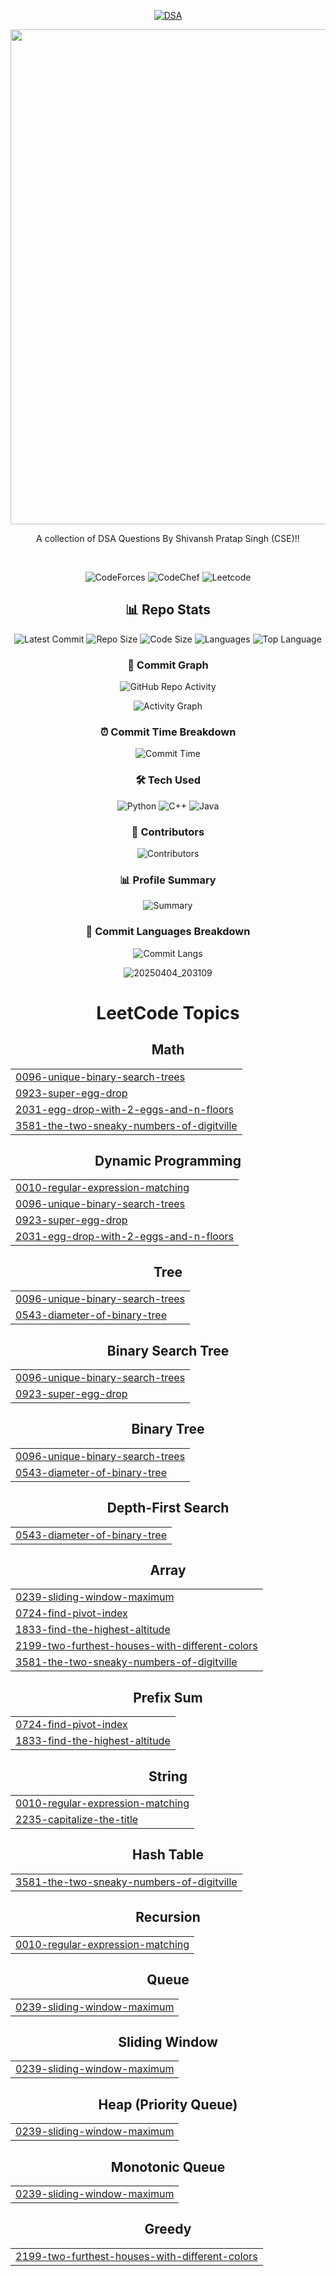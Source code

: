 <div align="center">  
<div align="center">

[![DSA](https://capsule-render.vercel.app/api?type=wave&color=gradient&height=70&section=header&text=%20DSA%Questions%20&fontSize=35)](https://leetcode.com/u/ShivanshPratapSingh/)

</div>


  <a href="https://shiiiivanshsingh.github.io/intro/" target="_blank">
  <img width="3168" height="792" alt="Shivansh Pratap Singh(1)" src="https://github.com/user-attachments/assets/516ecf85-ed1e-4bcc-af8b-d00caae13485" />
</a>


A collection of DSA Questions By Shivansh Pratap Singh (CSE)!!


<br>


  ![CodeForces](https://github.com/ShiiiivanshSingh/DSA-Questions/tree/main/CodeForces%20Solutions)
![CodeChef](https://github.com/ShiiiivanshSingh/DSA-Questions/tree/main/CodeChef%20Solutions)
![Leetcode](https://github.com/ShiiiivanshSingh/DSA-Questions/tree/main/Leetcode%20Solutions)
  
## 📊 Repo Stats
![Latest Commit](https://img.shields.io/github/last-commit/ShiiiivanshSingh/DSA-Questions?style=flat-square&color=blue&labelColor=1a1a1a)
![Repo Size](https://img.shields.io/github/repo-size/ShiiiivanshSingh/DSA-Questions?style=flat-square&color=blue&labelColor=1a1a1a)
![Code Size](https://img.shields.io/github/languages/code-size/ShiiiivanshSingh/DSA-Questions?style=flat-square&color=blue&labelColor=1a1a1a)
![Languages](https://img.shields.io/github/languages/count/ShiiiivanshSingh/DSA-Questions?style=flat-square&color=blue&labelColor=1a1a1a)
![Top Language](https://img.shields.io/github/languages/top/ShiiiivanshSingh/DSA-Questions?style=flat-square&color=blue&labelColor=1a1a1a)





### 📅 Commit Graph
![GitHub Repo Activity](https://github-readme-stats.vercel.app/api/pin/?username=ShiiiivanshSingh&repo=DSA-Questions&theme=tokyonight&show_owner=true)

![Activity Graph](https://github-readme-activity-graph.vercel.app/graph?username=ShiiiivanshSingh&repo=DSA-Questions&bg_color=0d1117&color=58a6ff&line=38bdae&point=f85149&area=true&hide_border=true)

### ⏰ Commit Time Breakdown
![Commit Time](https://github-profile-summary-cards.vercel.app/api/cards/productive-time?username=ShiiiivanshSingh&theme=github_dark&utcOffset=5)

### 🛠 Tech Used
![Python](https://img.shields.io/badge/Python-3776AB?logo=python&logoColor=white&labelColor=1a1a1a)
![C++](https://img.shields.io/badge/C++-00599C?logo=cplusplus&logoColor=white&labelColor=1a1a1a)
![Java](https://img.shields.io/badge/Java-007396?logo=java&logoColor=white&labelColor=1a1a1a)


### 📝 Contributors
![Contributors](https://img.shields.io/github/contributors/ShiiiivanshSingh/DSA-Questions?color=blue&labelColor=1a1a1a)

### 📊 Profile Summary
![Summary](https://github-profile-summary-cards.vercel.app/api/cards/profile-details?username=ShiiiivanshSingh&theme=github_dark)

### 🔄 Commit Languages Breakdown
![Commit Langs](https://github-profile-summary-cards.vercel.app/api/cards/most-commit-language?username=ShiiiivanshSingh&theme=github_dark)



![20250404_203109](https://github.com/user-attachments/assets/9933b688-3610-4bac-8523-e145ed336030)



<!---LeetCode Topics Start-->
# LeetCode Topics
## Math
|  |
| ------- |
| [0096-unique-binary-search-trees](https://github.com/ShiiiivanshSingh/dsaa/tree/master/0096-unique-binary-search-trees) |
| [0923-super-egg-drop](https://github.com/ShiiiivanshSingh/dsaa/tree/master/0923-super-egg-drop) |
| [2031-egg-drop-with-2-eggs-and-n-floors](https://github.com/ShiiiivanshSingh/dsaa/tree/master/2031-egg-drop-with-2-eggs-and-n-floors) |
| [3581-the-two-sneaky-numbers-of-digitville](https://github.com/ShiiiivanshSingh/dsaa/tree/master/3581-the-two-sneaky-numbers-of-digitville) |
## Dynamic Programming
|  |
| ------- |
| [0010-regular-expression-matching](https://github.com/ShiiiivanshSingh/dsaa/tree/master/0010-regular-expression-matching) |
| [0096-unique-binary-search-trees](https://github.com/ShiiiivanshSingh/dsaa/tree/master/0096-unique-binary-search-trees) |
| [0923-super-egg-drop](https://github.com/ShiiiivanshSingh/dsaa/tree/master/0923-super-egg-drop) |
| [2031-egg-drop-with-2-eggs-and-n-floors](https://github.com/ShiiiivanshSingh/dsaa/tree/master/2031-egg-drop-with-2-eggs-and-n-floors) |
## Tree
|  |
| ------- |
| [0096-unique-binary-search-trees](https://github.com/ShiiiivanshSingh/dsaa/tree/master/0096-unique-binary-search-trees) |
| [0543-diameter-of-binary-tree](https://github.com/ShiiiivanshSingh/dsaa/tree/master/0543-diameter-of-binary-tree) |
## Binary Search Tree
|  |
| ------- |
| [0096-unique-binary-search-trees](https://github.com/ShiiiivanshSingh/dsaa/tree/master/0096-unique-binary-search-trees) |
| [0923-super-egg-drop](https://github.com/ShiiiivanshSingh/dsaa/tree/master/0923-super-egg-drop) |
## Binary Tree
|  |
| ------- |
| [0096-unique-binary-search-trees](https://github.com/ShiiiivanshSingh/dsaa/tree/master/0096-unique-binary-search-trees) |
| [0543-diameter-of-binary-tree](https://github.com/ShiiiivanshSingh/dsaa/tree/master/0543-diameter-of-binary-tree) |
## Depth-First Search
|  |
| ------- |
| [0543-diameter-of-binary-tree](https://github.com/ShiiiivanshSingh/dsaa/tree/master/0543-diameter-of-binary-tree) |
## Array
|  |
| ------- |
| [0239-sliding-window-maximum](https://github.com/ShiiiivanshSingh/dsaa/tree/master/0239-sliding-window-maximum) |
| [0724-find-pivot-index](https://github.com/ShiiiivanshSingh/dsaa/tree/master/0724-find-pivot-index) |
| [1833-find-the-highest-altitude](https://github.com/ShiiiivanshSingh/dsaa/tree/master/1833-find-the-highest-altitude) |
| [2199-two-furthest-houses-with-different-colors](https://github.com/ShiiiivanshSingh/dsaa/tree/master/2199-two-furthest-houses-with-different-colors) |
| [3581-the-two-sneaky-numbers-of-digitville](https://github.com/ShiiiivanshSingh/dsaa/tree/master/3581-the-two-sneaky-numbers-of-digitville) |
## Prefix Sum
|  |
| ------- |
| [0724-find-pivot-index](https://github.com/ShiiiivanshSingh/dsaa/tree/master/0724-find-pivot-index) |
| [1833-find-the-highest-altitude](https://github.com/ShiiiivanshSingh/dsaa/tree/master/1833-find-the-highest-altitude) |
## String
|  |
| ------- |
| [0010-regular-expression-matching](https://github.com/ShiiiivanshSingh/dsaa/tree/master/0010-regular-expression-matching) |
| [2235-capitalize-the-title](https://github.com/ShiiiivanshSingh/dsaa/tree/master/2235-capitalize-the-title) |
## Hash Table
|  |
| ------- |
| [3581-the-two-sneaky-numbers-of-digitville](https://github.com/ShiiiivanshSingh/dsaa/tree/master/3581-the-two-sneaky-numbers-of-digitville) |
## Recursion
|  |
| ------- |
| [0010-regular-expression-matching](https://github.com/ShiiiivanshSingh/dsaa/tree/master/0010-regular-expression-matching) |
## Queue
|  |
| ------- |
| [0239-sliding-window-maximum](https://github.com/ShiiiivanshSingh/dsaa/tree/master/0239-sliding-window-maximum) |
## Sliding Window
|  |
| ------- |
| [0239-sliding-window-maximum](https://github.com/ShiiiivanshSingh/dsaa/tree/master/0239-sliding-window-maximum) |
## Heap (Priority Queue)
|  |
| ------- |
| [0239-sliding-window-maximum](https://github.com/ShiiiivanshSingh/dsaa/tree/master/0239-sliding-window-maximum) |
## Monotonic Queue
|  |
| ------- |
| [0239-sliding-window-maximum](https://github.com/ShiiiivanshSingh/dsaa/tree/master/0239-sliding-window-maximum) |
## Greedy
|  |
| ------- |
| [2199-two-furthest-houses-with-different-colors](https://github.com/ShiiiivanshSingh/dsaa/tree/master/2199-two-furthest-houses-with-different-colors) |
<!---LeetCode Topics End-->
